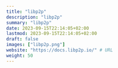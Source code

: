 ```yaml
---
title: "libp2p"
description: "libp2p"
summary: "libp2p"
date: 2023-09-15T22:14:05+02:00
lastmod: 2023-09-15T22:14:05+02:00
draft: false
images: ["libp2p.png"]
website: "https://docs.libp2p.io/" # URL
weight: 50
---
```

